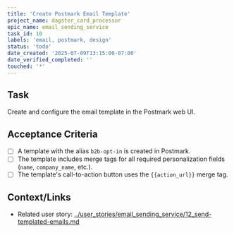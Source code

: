 ```yaml
---
title: 'Create Postmark Email Template'
project_name: dagster_card_processor
epic_name: email_sending_service
task_id: 10
labels: 'email, postmark, design'
status: 'todo'
date_created: '2025-07-09T13:15:00-07:00'
date_verified_completed: ''
touched: '*'
---
```


## Task

Create and configure the email template in the Postmark web UI.

## Acceptance Criteria

- [ ] A template with the alias `b2b-opt-in` is created in Postmark.
- [ ] The template includes merge tags for all required personalization fields (`name`, `company_name`, etc.).
- [ ] The template's call-to-action button uses the `{{action_url}}` merge tag.

## Context/Links

- Related user story: [../user_stories/email_sending_service/12_send-templated-emails.md](./../user_stories/email_sending_service/12_send-templated-emails.md)
